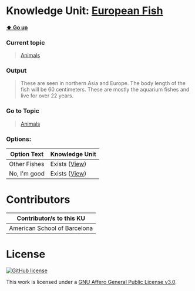 # Knowledge Unit: [European Fish](../../knowledge_units/animals/european-fish.md)

#### [:arrow_up: Go up](../../topics/animals.md)
### Current topic
> [Animals](../../topics/animals.md)
### Output
> These are seen in northern Asia and Europe. The body length of the fish will be 60 centimeters. These are mostly the aquarium fishes and live for over 22 years.
### Go to Topic
> [Animals](../../topics/animals.md)

### Options: 

| Option Text | Knowledge Unit |
| - | - |  
| Other Fishes  |  Exists ([View](../../knowledge_units/animals/other-fishes.md))  |  
| No, I&#039;m good  |  Exists ([View](../../knowledge_units/animals/no-im-good.md))  | 

# Contributors

| Contributor/s to this KU |
| - | 
| American School of Barcelona |

# License
[![GitHub license](https://img.shields.io/github/license/inbrainz/cerebro)](https://github.com/inbrainz/cerebro/blob/master/LICENSE)

This work is licensed under a [GNU Affero General Public License v3.0](https://www.gnu.org/licenses/agpl-3.0.txt).